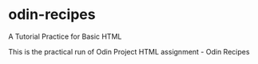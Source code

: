 # odin-recipes
A Tutorial Practice for Basic HTML

This is the practical run of Odin Project HTML assignment - Odin Recipes

